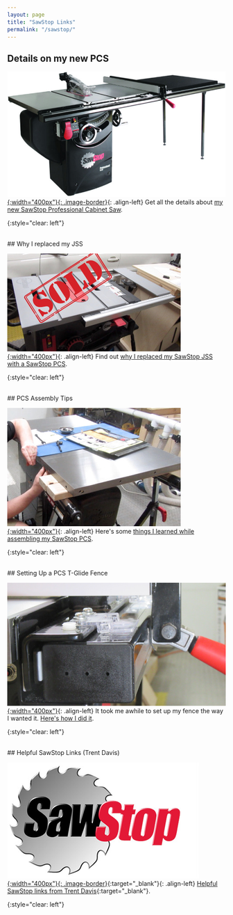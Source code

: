 ```yaml
---
layout: page
title: "SawStop Links"
permalink: "/sawstop/"
---
```

## Details on my new PCS

[![](/assets/images-posts/2019-03-24.1.01.jpg){:width="400px"}{: .image-border}](pcs/new/){: .align-left}
Get all the details about [my new SawStop Professional Cabinet Saw](pcs/new/).

{:style="clear: left"}

<br/>
## Why I replaced my JSS

[![](pcs/why/2019-04-11.1.01.jpg){:width="400px"}](pcs/why/){: .align-left}
Find out [why I replaced my SawStop JSS with a SawStop PCS](pcs/why/).

{:style="clear: left"}

<br/>
## PCS Assembly Tips

[![](pcs/assembly/2019-04-12.1.15.jpg){:width="400px"}](pcs/assembly/){: .align-left}
Here's some [things I learned while assembling my SawStop PCS](pcs/assembly).

{:style="clear: left"}


<br/>
## Setting Up a PCS T-Glide Fence

[![](pcs/fence/setup/2019-04-08-00.jpg){:width="400px"}](pcs/fence/setup/){: .align-left}
It took me awhile to set up my fence the way I wanted it. [Here's how I did it](pcs/fence/setup/).

{:style="clear: left"}

<br/>
## Helpful SawStop Links (Trent Davis)

[![](sawstop_logo.jpg){:width="400px"}{: .image-border}](https://www.trentdavis.net/wp/2018/08/06/helpful-sawstop-links/){:target="_blank"}{: .align-left}
[Helpful SawStop links from Trent Davis](https://www.trentdavis.net/wp/2018/08/06/helpful-sawstop-links/){:target="_blank"}.

{:style="clear: left"}

<br/>
